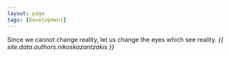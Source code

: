```yaml
---
layout: page
tags: [Development]
---
```

Since we cannot change reality, let us change the eyes which see reality.
<cite>{{ site.data.authors.nikoskazantzakis }}</cite>
